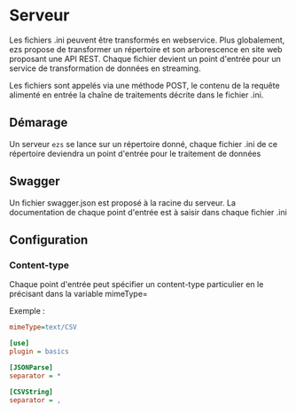 # Serveur

Les fichiers .ini peuvent être transformés en webservice. Plus globalement, ezs propose de transformer un répertoire et son arborescence en site web proposant une API REST.
Chaque fichier devient un point d'entrée pour un service de transformation de données en streaming.

Les fichiers sont appelés via une méthode POST, le contenu de la requête alimenté en entrée la chaîne de traitements décrite dans le fichier .ini.



## Démarage

Un serveur `ezs` se lance sur un répertoire donné, chaque fichier .ini de ce répertoire deviendra un point d'entrée pour le traitement de données

## Swagger

Un fichier swagger.json est proposé à la racine du serveur.
La documentation de chaque point d'entrée est à saisir dans chaque fichier .ini

## Configuration

### Content-type

Chaque point d'entrée peut spécifier un content-type particulier en le précisant
dans la variable mimeType=

Exemple :

```ini
mimeType=text/CSV

[use]
plugin = basics

[JSONParse]
separator = *

[CSVString]
separator = ,
```










